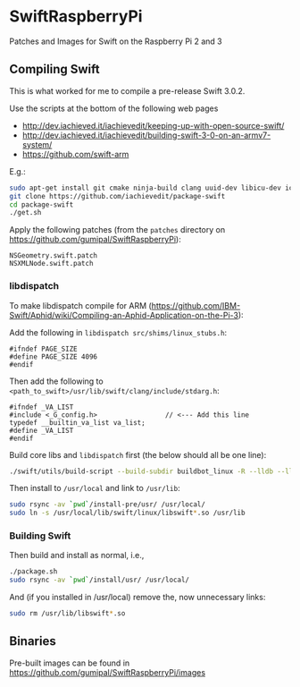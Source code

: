 # SwiftRaspberryPi
Patches and Images for Swift on the Raspberry Pi 2 and 3

## Compiling Swift

This is what worked for me to compile a pre-release Swift 3.0.2.

Use the scripts at the bottom of the following web pages
 - http://dev.iachieved.it/iachievedit/keeping-up-with-open-source-swift/
 - http://dev.iachieved.it/iachievedit/building-swift-3-0-on-an-armv7-system/
 - https://github.com/swift-arm

E.g.:
```bash
sudo apt-get install git cmake ninja-build clang uuid-dev libicu-dev icu-devtools libbsd-dev libedit-dev libxml2-dev libsqlite3-dev swig libpython-dev libncurses5-dev pkg-config
git clone https://github.com/iachievedit/package-swift
cd package-swift
./get.sh
```

Apply the following patches (from the `patches` directory on https://github.com/gumipal/SwiftRaspberryPi):
```
NSGeometry.swift.patch
NSXMLNode.swift.patch
```

### libdispatch
To make libdispatch compile for ARM (https://github.com/IBM-Swift/Aphid/wiki/Compiling-an-Aphid-Application-on-the-Pi-3):

Add the following in `libdispatch src/shims/linux_stubs.h`:

```
#ifndef PAGE_SIZE
#define PAGE_SIZE 4096
#endif
```

Then add the following to `<path_to_swift>/usr/lib/swift/clang/include/stdarg.h`:

```
#ifndef _VA_LIST
#include <_G_config.h>                 // <--- Add this line
typedef __builtin_va_list va_list;
#define _VA_LIST
#endif
```

Build core libs and `libdispatch` first (the below should all be one line):
```bash
./swift/utils/build-script --build-subdir buildbot_linux -R --lldb --llbuild --libdispatch -- --install-swift --install-lldb --install-llbuild --install-libdispatch --install-prefix=/usr '--swift-install-components=autolink-driver;compiler;clang-builtin-headers;stdlib;swift-remote-mirror;sdk-overlay;dev' --build-swift -static-stdlib --build-swift-static-sdk-overlay --skip-test-lldb --install-destdir=${INSTALL_DIR}-pre
```

Then install to `/usr/local` and link to `/usr/lib`:
```bash
sudo rsync -av `pwd`/install-pre/usr/ /usr/local/
sudo ln -s /usr/local/lib/swift/linux/libswift*.so /usr/lib
```

### Building Swift
Then build and install as normal, i.e.,
```bash
./package.sh
sudo rsync -av `pwd`/install/usr/ /usr/local/
```

And (if you installed in /usr/local) remove the, now unnecessary links:
```bash
sudo rm /usr/lib/libswift*.so
```

## Binaries

Pre-built images can be found in
https://github.com/gumipal/SwiftRaspberryPi/images

